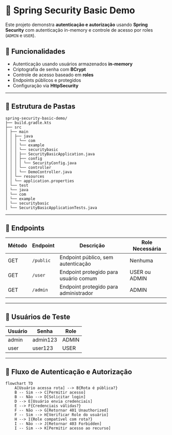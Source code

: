 # 🔐 Spring Security Basic Demo

Este projeto demonstra **autenticação e autorização** usando **Spring Security** com autenticação in-memory e controle de acesso por roles (`ADMIN` e `USER`).

## 📌 Funcionalidades

- Autenticação usando usuários armazenados **in-memory**
- Criptografia de senha com **BCrypt**
- Controle de acesso baseado em **roles**
- Endpoints públicos e protegidos
- Configuração via **HttpSecurity**

---

## 📂 Estrutura de Pastas

```text
spring-security-basic-demo/
├── build.gradle.kts
├── src
│ ├── main
│ │ ├── java
│ │ │ └── com
│ │ │ └── example
│ │ │ └── securitybasic
│ │ │ ├── SecurityBasicApplication.java
│ │ │ ├── config
│ │ │ │ └── SecurityConfig.java
│ │ │ └── controller
│ │ │ └── DemoController.java
│ │ └── resources
│ │ └── application.properties
│ └── test
│ └── java
│ └── com
│ └── example
│ └── securitybasic
│ └── SecurityBasicApplicationTests.java
```

---

## 🚀 Endpoints

| Método | Endpoint  | Descrição | Role Necessária |
|--------|----------|-----------|-----------------|
| GET    | `/public` | Endpoint público, sem autenticação | Nenhuma |
| GET    | `/user`   | Endpoint protegido para usuário comum | USER ou ADMIN |
| GET    | `/admin`  | Endpoint protegido para administrador | ADMIN |

---

## 👤 Usuários de Teste

| Usuário | Senha     | Role  |
|---------|----------|-------|
| admin   | admin123 | ADMIN |
| user    | user123  | USER  |

---
## 🔄 Fluxo de Autenticação e Autorização

```mermaid
flowchart TD
    A[Usuário acessa rota] --> B{Rota é pública?}
    B -- Sim --> C[Permitir acesso]
    B -- Não --> D[Solicitar login]
    D --> E[Usuário envia credenciais]
    E --> F{Credenciais válidas?}
    F -- Não --> G[Retornar 401 Unauthorized]
    F -- Sim --> H[Verificar Role do usuário]
    H --> I{Role compatível com rota?}
    I -- Não --> J[Retornar 403 Forbidden]
    I -- Sim --> K[Permitir acesso ao recurso]
```


